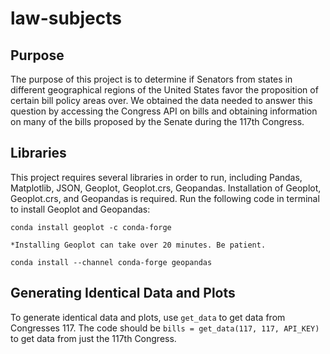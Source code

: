 # law-subjects
## Purpose ##
The purpose of this project is to determine if Senators from states in different geographical regions of the United States favor the proposition of certain bill policy areas over. We obtained the data needed to answer this question by accessing the Congress API on bills and obtaining information on many of the bills proposed by the Senate during the 117th Congress. 

## Libraries ##
This project requires several libraries in order to run, including Pandas, Matplotlib, JSON, Geoplot, Geoplot.crs, Geopandas. Installation of Geoplot, Geoplot.crs, and Geopandas is required. Run the following code in terminal to install Geoplot and Geopandas:

`conda install geoplot -c conda-forge`

    *Installing Geoplot can take over 20 minutes. Be patient.

`conda install --channel conda-forge geopandas`


## Generating Identical Data and Plots ##
To generate identical data and plots, use `get_data` to get data from Congresses 117. The code should be `bills = get_data(117, 117, API_KEY)` to get data from just the 117th Congress.
